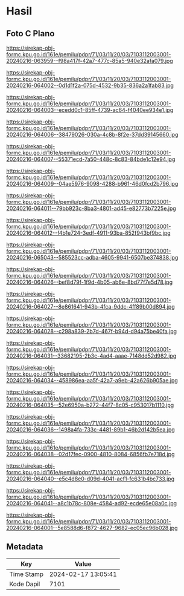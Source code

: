 # Hasil

## Foto C Plano

https://sirekap-obj-formc.kpu.go.id/161e/pemilu/pdpr/71/03/11/20/03/7103112003001-20240216-063959--f98a417f-42a7-477c-85a5-940e32afa079.jpg

https://sirekap-obj-formc.kpu.go.id/161e/pemilu/pdpr/71/03/11/20/03/7103112003001-20240216-064002--0d1d1f2a-075d-4532-9b35-836a2a1fab83.jpg

https://sirekap-obj-formc.kpu.go.id/161e/pemilu/pdpr/71/03/11/20/03/7103112003001-20240216-064003--ecedd0c1-85ff-4739-ac64-f4040ee934e1.jpg

https://sirekap-obj-formc.kpu.go.id/161e/pemilu/pdpr/71/03/11/20/03/7103112003001-20240216-064006--38479026-030a-4c8b-8f2e-37dd39145660.jpg

https://sirekap-obj-formc.kpu.go.id/161e/pemilu/pdpr/71/03/11/20/03/7103112003001-20240216-064007--55371ecd-7a50-448c-8c83-84bde1c12e94.jpg

https://sirekap-obj-formc.kpu.go.id/161e/pemilu/pdpr/71/03/11/20/03/7103112003001-20240216-064009--04ae5976-9098-4288-b961-46d0fcd2b796.jpg

https://sirekap-obj-formc.kpu.go.id/161e/pemilu/pdpr/71/03/11/20/03/7103112003001-20240216-064011--79bb923c-8ba3-4801-ad45-e82773b7225e.jpg

https://sirekap-obj-formc.kpu.go.id/161e/pemilu/pdpr/71/03/11/20/03/7103112003001-20240216-064012--f4b1e724-3edf-4911-93ba-852f943bf9bc.jpg

https://sirekap-obj-formc.kpu.go.id/161e/pemilu/pdpr/71/03/11/20/03/7103112003001-20240216-065043--585523cc-adba-4605-9941-6507be374838.jpg

https://sirekap-obj-formc.kpu.go.id/161e/pemilu/pdpr/71/03/11/20/03/7103112003001-20240216-064026--bef8d79f-1f9d-4b05-ab6e-8bd77f7e5d78.jpg

https://sirekap-obj-formc.kpu.go.id/161e/pemilu/pdpr/71/03/11/20/03/7103112003001-20240216-064027--8e861641-943b-4fca-9ddc-4ff89b00d894.jpg

https://sirekap-obj-formc.kpu.go.id/161e/pemilu/pdpr/71/03/11/20/03/7103112003001-20240216-064028--c298a839-2b7d-467f-b94d-d94a75be40fa.jpg

https://sirekap-obj-formc.kpu.go.id/161e/pemilu/pdpr/71/03/11/20/03/7103112003001-20240216-064031--33682195-2b3c-4ad4-aaae-7148dd52d982.jpg

https://sirekap-obj-formc.kpu.go.id/161e/pemilu/pdpr/71/03/11/20/03/7103112003001-20240216-064034--458986ea-aa5f-42a7-a9eb-42a626b905ae.jpg

https://sirekap-obj-formc.kpu.go.id/161e/pemilu/pdpr/71/03/11/20/03/7103112003001-20240216-064035--52e6950a-b272-44f7-8c05-c953017b1110.jpg

https://sirekap-obj-formc.kpu.go.id/161e/pemilu/pdpr/71/03/11/20/03/7103112003001-20240216-064036--1498a4fa-733c-4481-89b1-46b2d142b5ea.jpg

https://sirekap-obj-formc.kpu.go.id/161e/pemilu/pdpr/71/03/11/20/03/7103112003001-20240216-064038--02d17fec-0900-4810-8084-6856fb7e718d.jpg

https://sirekap-obj-formc.kpu.go.id/161e/pemilu/pdpr/71/03/11/20/03/7103112003001-20240216-064040--e5c4d8e0-d09d-4041-acf1-fc631b4bc733.jpg

https://sirekap-obj-formc.kpu.go.id/161e/pemilu/pdpr/71/03/11/20/03/7103112003001-20240216-064041--a8c1b78c-808e-4584-ad92-ecde65e08a0c.jpg

https://sirekap-obj-formc.kpu.go.id/161e/pemilu/pdpr/71/03/11/20/03/7103112003001-20240216-064001--5e8588d6-f872-4627-9682-ec05ec96b028.jpg


## Metadata

| Key        | Value               |
| ---------- | ------------------- |
| Time Stamp | 2024-02-17 13:05:41 |
| Kode Dapil | 7101                |



